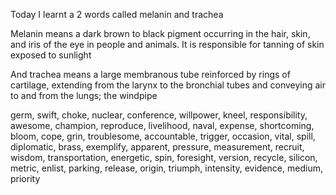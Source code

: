 Today I learnt a 2 words called melanin and trachea



Melanin means a dark brown to black pigment occurring in the hair, skin, and iris of the eye in people and animals. It is responsible for tanning of skin exposed to sunlight



And trachea means a large membranous tube reinforced by rings of cartilage, extending from the larynx to the bronchial tubes and conveying air to and from the lungs; the windpipe



germ, swift, choke, nuclear, conference, willpower, kneel, responsibility, awesome, champion, reproduce, livelihood, naval, expense, shortcoming, bloom, cope, grin, troublesome, accountable, trigger, occasion, vital, spill, diplomatic, brass, exemplify, apparent, pressure, measurement, recruit, wisdom, transportation, energetic, spin, foresight, version, recycle, silicon, metric, enlist, parking, release, origin, triumph, intensity, evidence, medium, priority